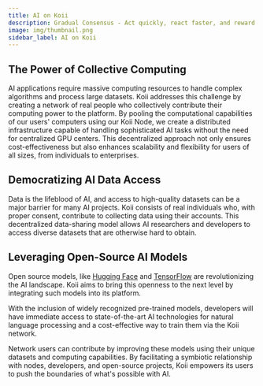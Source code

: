 ```yaml
---
title: AI on Koii
description: Gradual Consensus - Act quickly, react faster, and reward slowly.
image: img/thumbnail.png
sidebar_label: AI on Koii
---
```


## The Power of Collective Computing

AI applications require massive computing resources to handle complex algorithms and process large datasets. Koii addresses this challenge by creating a network of real people who collectively contribute their computing power to the platform. By pooling the computational capabilities of our users' computers using our Koii Node, we create a distributed infrastructure capable of handling sophisticated AI tasks without the need for centralized GPU centers. This decentralized approach not only ensures cost-effectiveness but also enhances scalability and flexibility for users of all sizes, from individuals to enterprises.

## Democratizing AI Data Access

Data is the lifeblood of AI, and access to high-quality datasets can be a major barrier for many AI projects. Koii consists of real individuals who, with proper consent, contribute to collecting data using their accounts. This decentralized data-sharing model allows AI researchers and developers to access diverse datasets that are otherwise hard to obtain.

## Leveraging Open-Source AI Models

Open source models, like [Hugging Face](https://huggingface.co/) and [TensorFlow](https://www.tensorflow.org/) are revolutionizing the AI landscape. Koii aims to bring this openness to the next level by integrating such models into its platform.

With the inclusion of widely recognized pre-trained models, developers will have immediate access to state-of-the-art AI technologies for natural language processing and a cost-effective way to train them via the Koii network.

Network users can contribute by improving these models using their unique datasets and computing capabilities. By facilitating a symbiotic relationship with nodes, developers, and open-source projects, Koii empowers its users to push the boundaries of what's possible with AI.
